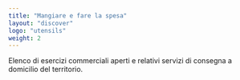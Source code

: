 ```yaml
---
title: "Mangiare e fare la spesa"
layout: "discover"
logo: "utensils"
weight: 2
---
```


Elenco di esercizi commerciali aperti e relativi servizi di consegna a domicilio del territorio.
